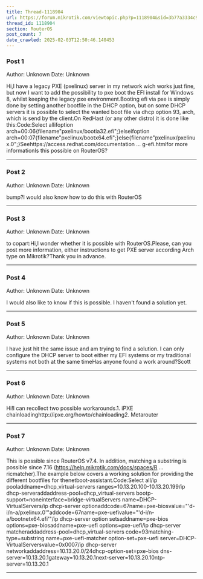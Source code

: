 ```yaml
---
title: Thread-1118904
url: https://forum.mikrotik.com/viewtopic.php?p=1118904&sid=3b77a3334c914448dbbc02bfdff4c3aa#p1118904
thread_id: 1118904
section: RouterOS
post_count: 7
date_crawled: 2025-02-03T12:50:46.140453
---
```


### Post 1
Author: Unknown
Date: Unknown

Hi,I have a legacy PXE (pxelinux) server in my network wich works just fine, but now I want to add the possibility to pxe boot the EFI install for Windows 8, whilst keeping the legacy pxe environment.Booting efi via pxe is simply done by setting another bootfile in the DHCP option, but on some DHCP servers it is possible to select the wanted boot file via dhcp option 93, arch, which is send by the client.On RedHast (or any other distro) it is done like this:Code:Select allifoption arch=00:06{filename"pxelinux/bootia32.efi";}elseifoption arch=00:07{filename"pxelinux/bootx64.efi";}else{filename"pxelinux/pxelinux.0";}Seehttps://access.redhat.com/documentation ... g-efi.htmlfor more informationIs this possible on RouterOS?

---
### Post 2
Author: Unknown
Date: Unknown

bump?I would also know how to do this with RouterOS

---
### Post 3
Author: Unknown
Date: Unknown

to copart:Hi,I wonder whether it is possible with RouterOS.Please, can you post more information, either instructions to get PXE server according Arch type on Mikrotik?Thank you in advance.

---
### Post 4
Author: Unknown
Date: Unknown

I would also like to know if this is possible.  I haven't found a solution yet.

---
### Post 5
Author: Unknown
Date: Unknown

I have just hit the same issue and am trying to find a solution.  I can only configure the DHCP server to boot either my EFI systems or my traditional systems not both at the same timeHas anyone found a work around?Scott

---
### Post 6
Author: Unknown
Date: Unknown

Hi!I can recollect two possible workarounds.1. iPXE chainloadinghttp://ipxe.org/howto/chainloading2. Metarouter

---
### Post 7
Author: Unknown
Date: Unknown

This is possible since RouterOS v7.4. In addition, matching a substring is possible since 7.16 (https://help.mikrotik.com/docs/spaces/R ... ricmatcher).The example below covers a working solution for providing the different bootfiles for thenetboot-assistant.Code:Select all/ip pooladdname=dhcp_virtual-servers ranges=10.13.20.100-10.13.20.199/ip dhcp-serveraddaddress-pool=dhcp_virtual-servers bootp-support=noneinterface=bridge-virtualServers name=DHCP-VirtualServers/ip dhcp-server optionaddcode=67name=pxe-biosvalue="'d-i/n-a/pxelinux.0'"addcode=67name=pxe-uefivalue="'d-i/n-a/bootnetx64.efi'"/ip dhcp-server option setsaddname=pxe-bios options=pxe-biosaddname=pxe-uefi options=pxe-uefi/ip dhcp-server matcheraddaddress-pool=dhcp_virtual-servers code=93matching-type=substring name=pxe-uefi-matcher option-set=pxe-uefi server=DHCP-VirtualServersvalue=0x0007/ip dhcp-server networkaddaddress=10.13.20.0/24dhcp-option-set=pxe-bios dns-server=10.13.20.1gateway=10.13.20.1next-server=10.13.20.10ntp-server=10.13.20.1

---
